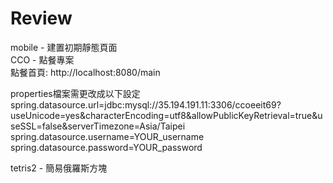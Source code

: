 # Review
mobile - 建置初期靜態頁面  
CCO - 點餐專案  
  點餐首頁: http://localhost:8080/main 
  
properties檔案需更改成以下設定
spring.datasource.url=jdbc:mysql://35.194.191.11:3306/ccoeeit69?useUnicode=yes&characterEncoding=utf8&allowPublicKeyRetrieval=true&useSSL=false&serverTimezone=Asia/Taipei  
spring.datasource.username=YOUR_username  
spring.datasource.password=YOUR_password  

tetris2 - 簡易俄羅斯方塊  
  
